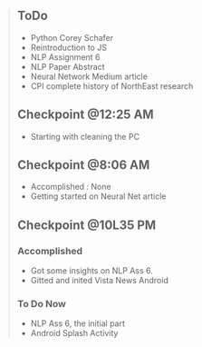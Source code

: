 > ## ToDo
> - Python Corey Schafer
> - Reintroduction to JS
> - NLP Assignment 6
> - NLP Paper Abstract
> - Neural Network Medium article
> - CPI complete history of NorthEast research
> ## Checkpoint @12:25 AM
> - Starting with cleaning the PC
> ## Checkpoint @8:06 AM
> - Accomplished : None
> - Getting started on Neural Net article
> ## Checkpoint @10L35 PM
> ### Accomplished
> - Got some insights on NLP Ass 6. 
> - Gitted and inited Vista News Android
> ### To Do Now
> - NLP Ass 6, the initial part
> - Android Splash Activity
